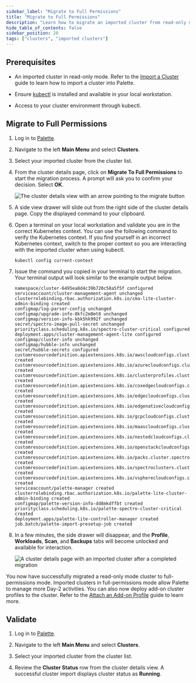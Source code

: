 ```yaml
---
sidebar_label: "Migrate to Full Permissions"
title: "Migrate to Full Permissions"
description: "Learn how to migrate an imported cluster from read-only mode to full-permissions mode."
hide_table_of_contents: false
sidebar_position: 20
tags: ["clusters", "imported clusters"]
---
```


## Prerequisites

- An imported cluster in read-only mode. Refer to the [Import a Cluster](cluster-import.md) guide to learn how to import
  a cluster into Palette.

- Ensure [kubectl](https://kubernetes.io/docs/tasks/tools/) is installed and available in your local workstation.

* Access to your cluster environment through kubectl.

## Migrate to Full Permissions

1. Log in to [Palette](https://spectrocloud.com).

2. Navigate to the left **Main Menu** and select **Clusters**.

3. Select your imported cluster from the cluster list.

4. From the cluster details page, click on **Migrate To Full Permissions** to start the migration process. A prompt will
   ask you to confirm your decision. Select **OK**.

   ![The cluster details view with an arrow pointing to the migrate button](/clusters_imported-clusters_migrate-full-permissions_cluster-details-page.webp)

5. A side view drawer will slide out from the right side of the cluster details page. Copy the displayed command to your
   clipboard.

6. Open a terminal on your local workstation and validate you are in the correct Kubernetes context. You can use the
   following command to verify the Kubernetes context. If you find yourself in an incorrect Kubernetes context, switch
   to the proper context so you are interacting with the imported cluster when using kubectl.

   ```shell
   kubectl config current-context
   ```

7. Issue the command you copied in your terminal to start the migration. Your terminal output will look similar to the
   example output below.

   ```hideClipboard shell
   namespace/cluster-6495ea8d4c39b720c58a5f5f configured
   serviceaccount/cluster-management-agent unchanged
   clusterrolebinding.rbac.authorization.k8s.io/cma-lite-cluster-admin-binding created
   configmap/log-parser-config unchanged
   configmap/upgrade-info-8kfc2m8mt8 unchanged
   configmap/version-info-kbk5hk992f unchanged
   secret/spectro-image-pull-secret unchanged
   priorityclass.scheduling.k8s.io/spectro-cluster-critical configured
   deployment.apps/cluster-management-agent-lite configured
   configmap/cluster-info unchanged
   configmap/hubble-info unchanged
   secret/hubble-secrets configured
   customresourcedefinition.apiextensions.k8s.io/awscloudconfigs.cluster.spectrocloud.com created
   customresourcedefinition.apiextensions.k8s.io/azurecloudconfigs.cluster.spectrocloud.com created
   customresourcedefinition.apiextensions.k8s.io/clusterprofiles.cluster.spectrocloud.com created
   customresourcedefinition.apiextensions.k8s.io/coxedgecloudconfigs.cluster.spectrocloud.com created
   customresourcedefinition.apiextensions.k8s.io/edgecloudconfigs.cluster.spectrocloud.com created
   customresourcedefinition.apiextensions.k8s.io/edgenativecloudconfigs.cluster.spectrocloud.com created
   customresourcedefinition.apiextensions.k8s.io/gcpcloudconfigs.cluster.spectrocloud.com created
   customresourcedefinition.apiextensions.k8s.io/maascloudconfigs.cluster.spectrocloud.com created
   customresourcedefinition.apiextensions.k8s.io/nestedcloudconfigs.cluster.spectrocloud.com created
   customresourcedefinition.apiextensions.k8s.io/openstackcloudconfigs.cluster.spectrocloud.com created
   customresourcedefinition.apiextensions.k8s.io/packs.cluster.spectrocloud.com created
   customresourcedefinition.apiextensions.k8s.io/spectroclusters.cluster.spectrocloud.com created
   customresourcedefinition.apiextensions.k8s.io/vspherecloudconfigs.cluster.spectrocloud.com created
   serviceaccount/palette-manager created
   clusterrolebinding.rbac.authorization.k8s.io/palette-lite-cluster-admin-binding created
   configmap/palette-version-info-dd8mkdffbt created
   priorityclass.scheduling.k8s.io/palette-spectro-cluster-critical created
   deployment.apps/palette-lite-controller-manager created
   job.batch/palette-import-presetup-job created
   ```

8. In a few minutes, the side drawer will disappear, and the **Profile**, **Workloads**, **Scan**, and **Backups** tabs
   will become unlocked and available for interaction.

   ![A cluster details page with an imported cluster after a completed migration](/clusters_imported-clusters_migrate-full-permissions_cluster-details-page-import-complete.webp)

You now have successfully migrated a read-only mode cluster to full-permissions mode. Imported clusters in
full-permissions mode allow Palette to manage more Day-2 activities. You can also now deploy add-on cluster profiles to
the cluster. Refer to the [Attach an Add-on Profile](attach-add-on-profile.md) guide to learn more.

## Validate

1. Log in to [Palette](https://spectrocloud.com).

2. Navigate to the left **Main Menu** and select **Clusters**.

3. Select your imported cluster from the cluster list.

4. Review the **Cluster Status** row from the cluster details view. A successful cluster import displays cluster status
   as **Running**.

